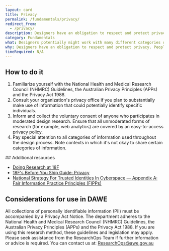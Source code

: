 ```yaml
---
layout: card
title: Privacy
permalink: /fundamentals/privacy/
redirect_from:
  - /privacy/
description: Designers have an obligation to respect and protect privacy.
category: Fundamentals
what: Designers potentially might work with many different categories of information, across a number of different contexts. You have an obligation to steward information in a way that respects privacy.
why: Designers have an obligation to respect and protect privacy. People will not honestly participate in design processes, nor make use of products and services, they do not trust.
timeRequired: N/A
---
```


## How to do it

  1. Familiarize yourself with the National Health and Medical Research Council (NHMRC) Guidelines, the Australian Privacy Principles (APPs) and the Privacy Act 1988.
  1. Consult your organization's privacy office if you plan to substantially make use of information that could potentially identify specific individuals.
  1. Inform and collect the voluntary consent of anyone who participates in moderated design research. Ensure that all unmoderated forms of research (for example, web analytics) are covered by an easy-to-access privacy policy.
  1. Pay special attention to all categories of information used throughout the design process. Note contexts in which it's not okay to share certain categories of information.

<section class="method--section method--section--additional-resources" markdown="1">
## Additional resources

- <a href="https://handbook.18f.gov/research-guidelines/" class="usa-link">Doing Research at 18F</a>
- <a href="https://before-you-ship.18f.gov/privacy/" class="usa-link">18F's Before You Ship Guide: Privacy</a>
- <a href="https://cryptome.org/2014/11/nstic-fipps.pdf" class="usa-link">National Strategy For Trusted Identities In Cyberspace &mdash; Appendix A: Fair Information Practice Principles (FIPPs)</a>
</section>

<section class="method--section method--section--government-considerations" markdown="1" >

## Considerations for use in DAWE

All collections of personally identifiable information (PII) must be accompanied by a Privacy Act Notice. The department adheres to the National Health and Medical Research Council (NHMRC) Guidelines, the Australian Privacy Principles (APPs) and the Privacy Act 1988. If you are using this research method, these guidelines and legislation may apply. Please seek assistance from the ResearchOps Team if further information or advice is required. You can contact us at: ResearchOps@awe.gov.au
</section>
